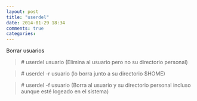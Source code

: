 ```yaml
---
layout: post
title: "userdel"
date: 2014-01-29 18:34
comments: true
categories: 
---
```

Borrar usuarios 

>\# userdel usuario (Elimina al usuario pero no su directorio personal)

>\# userdel -r usuario (lo borra junto a su directorio $HOME)

>\# userdel -f usuario (Borra al usuario y su directorio personal incluso aunque esté logeado en el sistema)

